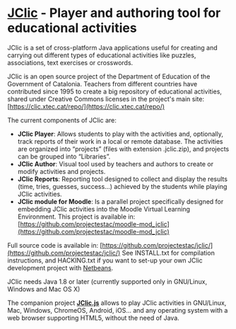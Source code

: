 # [JClic](http://projectestac.github.io/jclic/) - Player and authoring tool for educational activities

JClic is a set of cross-platform Java applications useful for creating and carrying out different types of educational activities like puzzles, associations, text exercises or crosswords.

JClic is an open source project of the Department of Education of the Government of Catalonia. Teachers from different countries have contributed since 1995 to create a big repository of educational activities, shared under Creative Commons licenses in the project's main site: [https://clic.xtec.cat/repo/](https://clic.xtec.cat/repo/)

The current components of JClic are:

- **JClic Player**: Allows students to play with the activities and, optionally, track reports of their work in a local or remote database. The activities are organized into “projects” (files with extension .jclic.zip), and projects can be grouped into “Libraries”.
- **JClic Author**: Visual tool used by teachers and authors to create or modify activities and projects.
- **JClic Reports**: Reporting tool designed to collect and display the results (time, tries, guesses, success...) achieved by the students while playing JClic activities.
- **JClic module for Moodle**: Is a parallel project specifically designed for embedding JClic activities into the Moodle Virtual Learning Environment. This project is available in: [https://github.com/projectestac/moodle-mod_jclic](https://github.com/projectestac/moodle-mod_jclic)

Full source code is available in: [https://github.com/projectestac/jclic/](https://github.com/projectestac/jclic/)
See INSTALL.txt for compilation instructions, and HACKING.txt if you want to set-up your own JClic development project with [Netbeans](http://netbeans.org).

JClic needs Java 1.8 or later (currently supported only in GNU/Linux, Windows and Mac OS X)

The companion project **[JClic.js](http://projectestac.github.io/jclic.js/)** allows to play JClic activities in GNU/Linux, Mac, Windows, ChromeOS, Android, iOS...  and any operating system with a web browser supporting HTML5, without the need of Java.
